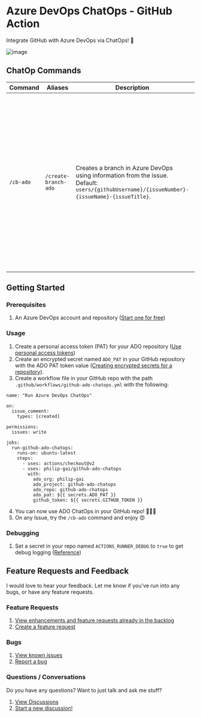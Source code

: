 # Azure DevOps ChatOps - GitHub Action

Integrate GitHub with Azure DevOps via ChatOps! 🚀

![image](https://user-images.githubusercontent.com/17363579/132613753-038124dc-fd52-4f61-a7eb-27a0cd8c960c.png)

## ChatOp Commands

| Command | Aliases | Description | Options | Context |
| ------------- | ------------- | ------------- | ------------- | ------------- |
| `/cb-ado`  | `/create-branch-ado` | Creates a branch in Azure DevOps using information from the issue.<br/>Default: `users/{githubUsername}/{issueNumber}-{issueName}-{issueTitle}`. | <ul><li>`-username`: The username to use in your branch name.<br/>Default: GitHub username</li><li>`-branch`: The branch to branch from.<br/>Default: The default branch set in ADO</li></ul> | Issues |

## Getting Started

### Prerequisites
1. An Azure DevOps account and repository ([Start one for free](https://azure.microsoft.com/en-us/services/devops/))

### Usage
1. Create a personal access token (PAT) for your ADO repository ([Use personal access tokens](https://docs.microsoft.com/en-us/azure/devops/organizations/accounts/use-personal-access-tokens-to-authenticate?toc=%2Fazure%2Fdevops%2Forganizations%2Ftoc.json&bc=%2Fazure%2Fdevops%2Forganizations%2Fbreadcrumb%2Ftoc.json&view=azure-devops&tabs=preview-page))
2. Create an encrypted secret named `ADO_PAT` in your GitHub repository with the ADO PAT token value ([Creating encrypted secrets for a repository](https://docs.github.com/en/actions/reference/encrypted-secrets#creating-encrypted-secrets-for-a-repository)).
3. Create a workflow file in your GitHub repo with the path `.github/workflows/github-ado-chatops.yml` with the following:
```
name: "Run Azure DevOps ChatOps"

on:
  issue_comment:
    types: [created]

permissions:
  issues: write

jobs:
  run-github-ado-chatops:
    runs-on: ubuntu-latest
    steps:
      - uses: actions/checkout@v2
      - uses: philip-gai/github-ado-chatops
        with:
          ado_org: philip-gai
          ado_project: github-ado-chatops
          ado_repo: github-ado-chatops
          ado_pat: ${{ secrets.ADO_PAT }}
          github_token: ${{ secrets.GITHUB_TOKEN }}
```
4. You can now use ADO ChatOps in your GitHub repo! 🎉🎉🎉
5. On any Issue, try the `/cb-ado` command and enjoy 😍

### Debugging
1. Set a secret in your repo named `ACTIONS_RUNNER_DEBUG` to `true` to get debug logging ([Reference](https://docs.github.com/en/actions/monitoring-and-troubleshooting-workflows/enabling-debug-logging))

## Feature Requests and Feedback
I would love to hear your feedback. Let me know if you've run into any bugs, or have any feature requests.

### Feature Requests
1. [View enhancements and feature requests already in the backlog](https://github.com/philip-gai/github-ado-chatops/issues?q=is%3Aopen+is%3Aissue+label%3A%22feature+request%22%2Cenhancement)
2. [Create a feature request](https://github.com/philip-gai/github-ado-chatops/issues/new?assignees=&labels=feature+request&template=feature_request.md&title=)

### Bugs
1. [View known issues](https://github.com/philip-gai/github-ado-chatops/issues?q=is%3Aopen+is%3Aissue+label%3Abug)
2. [Report a bug](https://github.com/philip-gai/github-ado-chatops/issues/new?assignees=&labels=bug&template=bug_report.md&title=)

### Questions / Conversations
Do you have any questions? Want to just talk and ask me stuff?

1. [View Discussions](https://github.com/philip-gai/github-ado-chatops/discussions)
2. [Start a new discussion!](https://github.com/philip-gai/github-ado-chatops/discussions/new)
